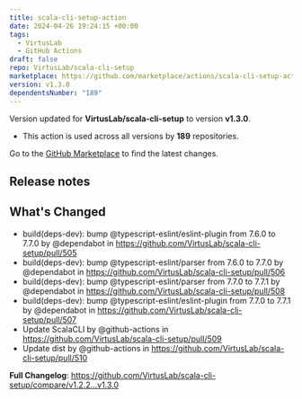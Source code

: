 ```yaml
---
title: scala-cli-setup-action
date: 2024-04-26 19:24:15 +00:00
tags:
  - VirtusLab
  - GitHub Actions
draft: false
repo: VirtusLab/scala-cli-setup
marketplace: https://github.com/marketplace/actions/scala-cli-setup-action
version: v1.3.0
dependentsNumber: "189"
---
```



Version updated for **VirtusLab/scala-cli-setup** to version **v1.3.0**.
- This action is used across all versions by **189** repositories.

Go to the [GitHub Marketplace](https://github.com/marketplace/actions/scala-cli-setup-action) to find the latest changes.

## Release notes

## What's Changed
* build(deps-dev): bump @typescript-eslint/eslint-plugin from 7.6.0 to 7.7.0 by @dependabot in https://github.com/VirtusLab/scala-cli-setup/pull/505
* build(deps-dev): bump @typescript-eslint/parser from 7.6.0 to 7.7.0 by @dependabot in https://github.com/VirtusLab/scala-cli-setup/pull/506
* build(deps-dev): bump @typescript-eslint/parser from 7.7.0 to 7.7.1 by @dependabot in https://github.com/VirtusLab/scala-cli-setup/pull/508
* build(deps-dev): bump @typescript-eslint/eslint-plugin from 7.7.0 to 7.7.1 by @dependabot in https://github.com/VirtusLab/scala-cli-setup/pull/507
* Update ScalaCLI by @github-actions in https://github.com/VirtusLab/scala-cli-setup/pull/509
* Update dist by @github-actions in https://github.com/VirtusLab/scala-cli-setup/pull/510


**Full Changelog**: https://github.com/VirtusLab/scala-cli-setup/compare/v1.2.2...v1.3.0

